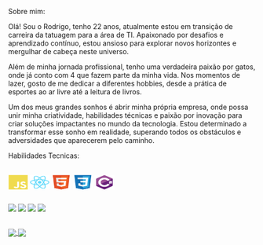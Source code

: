 Sobre mim: 

Olá! Sou o Rodrigo, tenho 22 anos, atualmente estou em transição de carreira da tatuagem para a área de TI. Apaixonado por desafios e aprendizado contínuo, estou ansioso para explorar novos horizontes e mergulhar de cabeça neste universo.

Além de minha jornada profissional, tenho uma verdadeira paixão por gatos, onde já conto com 4 que fazem parte da minha vida. Nos momentos de lazer, gosto de me dedicar a diferentes hobbies, desde a prática de esportes ao ar livre até a leitura de livros.

Um dos meus grandes sonhos é abrir minha própria empresa, onde possa unir minha criatividade, habilidades técnicas e paixão por inovação para criar soluções impactantes no mundo da tecnologia. Estou determinado a transformar esse sonho em realidade, superando todos os obstáculos e adversidades que aparecerem pelo caminho.


Habilidades Tecnicas: 
<div style="display: inline_block"><br>
  <img align="center" alt="Rafa-Js" height="30" width="40" src="https://raw.githubusercontent.com/devicons/devicon/master/icons/javascript/javascript-plain.svg">
  <img align="center" alt="Rafa-React" height="30" width="40" src="https://raw.githubusercontent.com/devicons/devicon/master/icons/react/react-original.svg">
  <img align="center" alt="Rafa-HTML" height="30" width="40" src="https://raw.githubusercontent.com/devicons/devicon/master/icons/html5/html5-original.svg">
  <img align="center" alt="Rafa-CSS" height="30" width="40" src="https://raw.githubusercontent.com/devicons/devicon/master/icons/css3/css3-original.svg">
  <img align="center" alt="Rafa-Csharp" height="30" width="40" src="https://raw.githubusercontent.com/devicons/devicon/master/icons/csharp/csharp-original.svg">
</div>
  
  ##
 
<div> 
  <a href="https://instagram.com/pereirink" target="_blank"><img src="https://img.shields.io/badge/-Instagram-%23E4405F?style=for-the-badge&logo=instagram&logoColor=white" target="_blank"></a>
 <a href="https://discord.gg" target="_blank"><img src="https://img.shields.io/badge/Discord-7289DA?style=for-the-badge&logo=discord&logoColor=white" target="_blank"></a> 
  <a href = "mailto:jkstva@gmail.com"><img src="https://img.shields.io/badge/-Gmail-%23333?style=for-the-badge&logo=gmail&logoColor=white" target="_blank"></a>
  <a href="https://www.linkedin.com/in/rodrigo-pereira-desenvolvedor-software" target="_blank"><img src="https://img.shields.io/badge/-LinkedIn-%230077B5?style=for-the-badge&logo=linkedin&logoColor=white" target="_blank"></a> 
  
</div>

##

<a href="https://github.com/dripelima/github-readme-stats">
  <img height=180 align="center" src="https://github-readme-stats.vercel.app/api?username=dripelima&show_icons=true&theme=radical" />
</a>
<a href="https://github.com/dripelima/convoychat">
  <img height=120 align="center" src="https://github-readme-stats.vercel.app/api/top-langs?username=dripelima&layout=compact&langs_count=8&card_width=320" />
</a>
